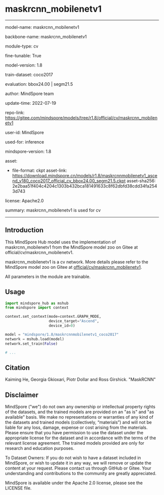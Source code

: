 # maskrcnn_mobilenetv1

---

model-name: maskrcnn_mobilenetv1

backbone-name: maskrcnn_mobilenetv1

module-type: cv

fine-tunable: True

model-version: 1.8

train-dataset: coco2017

evaluation: bbox24.00 | segm21.5

author: MindSpore team

update-time: 2022-07-19

repo-link: <https://gitee.com/mindspore/models/tree/r1.8/official/cv/maskrcnn_mobilenetv1>

user-id: MindSpore

used-for: inference

mindspore-version: 1.8

asset:

-
    file-format: ckpt
    asset-link: <https://download.mindspore.cn/models/r1.8/maskrcnnmobilenetv1_ascend_v180_coco2017_official_cv_bbox24.00_segm21.5.ckpt>
    asset-sha256: 2e2baa51f404c4204c1303b432bca181491633c8f62dbfd38cdd34fa2543d743

license: Apache2.0

summary: maskrcnn_mobilenetv1 is used for cv

---

## Introduction

This MindSpore Hub model uses the implementation of maskrcnn_mobilenetv1 from the MindSpore model zoo on Gitee at official/cv/maskrcnn_mobilenetv1.

maskrcnn_mobilenetv1 is a cv network. More details please refer to the MindSpore model zoo on Gitee at [official/cv/maskrcnn_mobilenetv1](https://gitee.com/mindspore/models/blob/r1.8/official/cv/maskrcnn_mobilenetv1/README.md).

All parameters in the module are trainable.

## Usage

```python
import mindspore_hub as mshub
from mindspore import context

context.set_context(mode=context.GRAPH_MODE,
                    device_target="Ascend",
                    device_id=0)

model = "mindspore/1.8/maskrcnnmobilenetv1_coco2017"
network = mshub.load(model)
network.set_train(False)

# ...
```

## Citation

Kaiming He, Georgia Gkioxari, Piotr Dollar and Ross Girshick. "MaskRCNN"

## Disclaimer

MindSpore ("we") do not own any ownership or intellectual property rights of the datasets, and the trained models are provided on an "as is" and "as available" basis. We make no representations or warranties of any kind of the datasets and trained models (collectively, “materials”) and will not be liable for any loss, damage, expense or cost arising from the materials. Please ensure that you have permission to use the dataset under the appropriate license for the dataset and in accordance with the terms of the relevant license agreement. The trained models provided are only for research and education purposes.

To Dataset Owners: If you do not wish to have a dataset included in MindSpore, or wish to update it in any way, we will remove or update the content at your request. Please contact us through GitHub or Gitee. Your understanding and contributions to the community are greatly appreciated.

MindSpore is available under the Apache 2.0 license, please see the LICENSE file.
